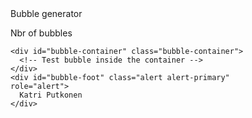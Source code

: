 <!DOCTYPE html>
<html>

<head>
  <!-- Required meta tags -->
  <meta charset="utf-8">
  <meta name="viewport" content="width=device-width, initial-scale=1, shrink-to-fit=no">
  <title>Bubble generator</title>
  <link rel="stylesheet" href="styles.css">

  <link rel="stylesheet" href="https://stackpath.bootstrapcdn.com/bootstrap/4.4.1/css/bootstrap.min.css" integrity="sha384-Vkoo8x4CGsO3+Hhxv8T/Q5PaXtkKtu6ug5TOeNV6gBiFeWPGFN9MuhOf23Q9Ifjh" crossorigin="anonymous">
</head>
<!-- onload="moveCircle() -->
<body id="body">
  <div class="container" style="width:80%;">
    <div id="bubble-head" class="alert alert-primary" role="alert">
      Bubble generator
    </div>
    <p id="nbr-of-bubbles">Nbr of bubbles </p>

    <div id="bubble-container" class="bubble-container">
      <!-- Test bubble inside the container -->
    </div>
    <div id="bubble-foot" class="alert alert-primary" role="alert">
      Katri Putkonen
    </div>

  </div>
  </div>
  <!-- custom javascript here -->
  <script type="text/javascript" src="src/app.js"></script>

  <!-- jQuery first, then Popper.js, then Bootstrap JS -->
  <script src="https://code.jquery.com/jquery-3.4.1.slim.min.js" integrity="sha384-J6qa4849blE2+poT4WnyKhv5vZF5SrPo0iEjwBvKU7imGFAV0wwj1yYfoRSJoZ+n" crossorigin="anonymous"></script>
  <script src="https://cdn.jsdelivr.net/npm/popper.js@1.16.0/dist/umd/popper.min.js" integrity="sha384-Q6E9RHvbIyZFJoft+2mJbHaEWldlvI9IOYy5n3zV9zzTtmI3UksdQRVvoxMfooAo" crossorigin="anonymous"></script>
  <script src="https://stackpath.bootstrapcdn.com/bootstrap/4.4.1/js/bootstrap.min.js" integrity="sha384-wfSDF2E50Y2D1uUdj0O3uMBJnjuUD4Ih7YwaYd1iqfktj0Uod8GCExl3Og8ifwB6" crossorigin="anonymous"></script>
</body>

</html>
